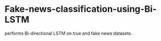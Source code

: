 # Fake-news-classification-using-Bi-LSTM
performs Bi-directional LSTM on true and fake news datasets.
